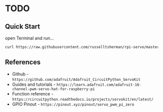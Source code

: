 # TODO

## Quick Start

open Terminal and run...

```sh
curl https://raw.githubusercontent.com/russelltsherman/rpi-servo/master/bin/bootstrap | bash
```

## References

- Github - `https://github.com/adafruit/Adafruit_CircuitPython_ServoKit`
- Guides and tutorials - `https://learn.adafruit.com/adafruit-16-channel-pwm-servo-hat-for-raspberry-pi`
- Function reference - `https://circuitpython.readthedocs.io/projects/servokit/en/latest/`
- GPIO Pinout - `https://pinout.xyz/pinout/servo_pwm_pi_zero`
